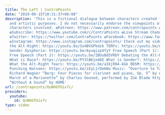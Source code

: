 ```yaml
---
title: The Left | ContraPoints
date: "2019-09-15T10:31:37+08:00"
description: 'This is a fictional dialogue between characters created for philosophical
  and artistic purposes. I do not necessarily endorse the viewpoints of any of the
  characters involved. ✿Patreon: https://www.patreon.com/contrapoints ✿Donate: https://paypal.me/contrapoints
  ✿Subscribe: https://www.youtube.com/c/ContraPoints ✿Live Stream Channel: https://www.youtube.com/c/ContraPointsLive
  ✿Twitter: https://twitter.com/ContraPoints ✿Facebook: https://www.facebook.com/ContraPoints/
  ✿Instagram: https://www.instagram.com/contrapoints/ Check out my videos about: Decrypting
  the Alt-Right: https://youtu.be/Sx4BVGPkdzk TERFs: https://youtu.be/AQPWI7cEJGs
  Gender Dysphoria: https://youtu.be/Ayuqizp4fyY Free Speech (Part 1): https://youtu.be/4Z2uzEM0ugY
  Free Speech (Part 2): https://youtu.be/IBUuBd5VRbY Debating the Alt-Right: https://youtu.be/zPa1wikTd5c
  What is Race?: https://youtu.be/PY3lBKje46E What is Gender?: https://youtu.be/b_uEXzqW43c
  What the Alt-Right fears: https://youtu.be/a3XjRO4-kGk BDSM: https://youtu.be/T58pd_D_xYo
  Punching Natsees: https://youtu.be/iEyL1rDe60w Music: “Overture to Tannhäuser” by
  Richard Wagner “Berg: Four Pieces for clarinet and piano, Op. 5” by Alban Berg “Funeral
  March of a Marionette” by Charles Gounod, performed by Zoë Blade https://zoeblade.bandcamp.com/
  “Without A Sound” by HOME'
url: /contrapoints/QuN6GfUix7c/
providers:
  youtube:
    id: QuN6GfUix7c
type: video
---
```

